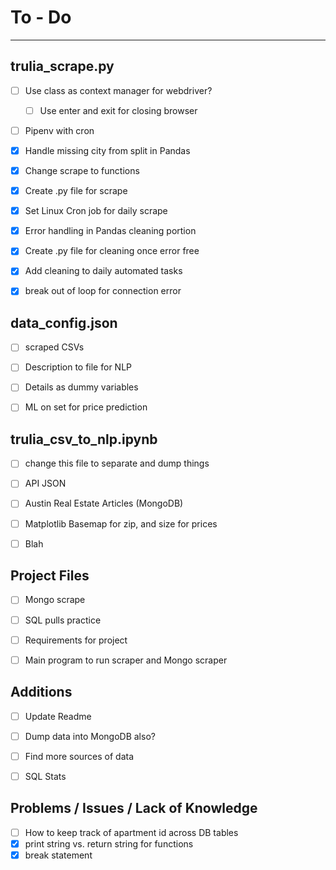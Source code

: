# To - Do
---

## trulia_scrape.py

- [ ] Use class as context manager for webdriver?
  - [ ] Use enter and exit for closing browser
- [ ] Pipenv with cron
- [X] Handle missing city from split in Pandas
- [X] Change scrape to functions
- [X] Create .py file for scrape
- [X] Set Linux Cron job for daily scrape
- [X] Error handling in Pandas cleaning portion
- [X] Create .py file for cleaning once error free
- [X] Add cleaning to daily automated tasks
- [X] break out of loop for connection error


## data_config.json

- [ ] scraped CSVs
- [ ] Description to file for NLP
- [ ] Details as dummy variables
- [ ] ML on set for price prediction


## trulia_csv_to_nlp.ipynb

- [ ] change this file to separate and dump things
- [ ] API JSON 
- [ ] Austin Real Estate Articles (MongoDB)
- [ ] Matplotlib Basemap for zip, and size for prices
- [ ] Blah


## Project Files

- [ ] Mongo scrape
- [ ] SQL pulls practice
- [ ] Requirements for project
- [ ] Main program to run scraper and Mongo scraper


## Additions

- [ ] Update Readme
- [ ] Dump data into MongoDB also?
- [ ] Find more sources of data
- [ ] SQL Stats


## Problems / Issues / Lack of Knowledge

- [ ] How to keep track of apartment id across DB tables
- [X] print string vs. return string for functions
- [X] break statement